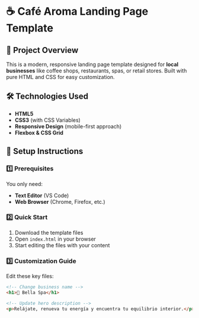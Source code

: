 # ☕ Café Aroma Landing Page Template

## 📌 Project Overview
This is a modern, responsive landing page template designed for **local businesses** like coffee shops, restaurants, spas, or retail stores. Built with pure HTML and CSS for easy customization.

## 🛠️ Technologies Used
- **HTML5**
- **CSS3** (with CSS Variables)
- **Responsive Design** (mobile-first approach)
- **Flexbox & CSS Grid**

## 🚀 Setup Instructions

### 1️⃣ Prerequisites
You only need:
- **Text Editor** (VS Code)
- **Web Browser** (Chrome, Firefox, etc.)

### 2️⃣ Quick Start
1. Download the template files
2. Open `index.html` in your browser
3. Start editing the files with your content

### 3️⃣ Customization Guide
Edit these key files:
```html
<!-- Change business name -->
<h1>🌿 Bella Spa</h1>

<!-- Update hero description -->
<p>Relájate, renueva tu energía y encuentra tu equilibrio interior.</p>
